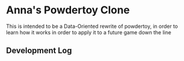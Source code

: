 # Anna's Powdertoy Clone

This is intended to be a Data-Oriented rewrite of powdertoy, in order to learn
how it works in order to apply it to a future game down the line

## Development Log
